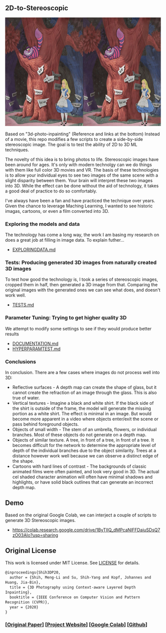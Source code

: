 ## 2D-to-Stereoscopic
<img src="https://github.com/Genji-MS/2D-to-Stereoscopic/blob/main/Tests/StereoOutput/Art_Alice_CrossView.png" height="350"> 

Based on "3d-photo-inpainting" (Reference and links at the bottom) Instead of a movie, this repo modifies a few scripts to create a side-by-side stereoscopic image. The goal is to test the ability of 2D to 3D ML techniques. 

The novelty of this idea is to bring photos to life. Stereoscopic images have been around for ages. It's only with modern technolgy can we do things with them like full color 3D movies and VR. The basis of these technologies is to allow your individual eyes to see two images of the same scene with a slight disparity between them. Your brain will interpret these two images into 3D. While the effect can be done without the aid of technology, it takes a good deal of practice to do so comfortably.

I've always have been a fan and have practiced the technique over years. Given the chance to leverage Maching Learning, I wanted to see historic imagas, cartoons, or even a film converted into 3D.

### Exploring the models and data
The technology has come a long way, the work I am basing my research on does a great job at filling in image data. To explain futher...
  - <a href="https://github.com/Genji-MS/2D-to-Stereoscopic/blob/main/EXPLORINGDATA.md">EXPLORINGDATA.md</a>

### Tests: Producing generated 3D images from naturally created 3D images
To test how good the technology is, I took a series of stereoscopic images, cropped them in half, then generated a 3D image from that. Comparing the original images with the generated ones we can see what does, and doesn't work well.
  - <a href="https://github.com/Genji-MS/2D-to-Stereoscopic/blob/main/TESTS.md">TESTS.md</a>

### Parameter Tuning: Trying to get higher quality 3D
We attempt to modify some settings to see if they would produce better results
  - <a href="https://github.com/Genji-MS/2D-to-Stereoscopic/blob/main/DOCUMENTATION.md">DOCUMENTATION.md</a>
  - <a href="https://github.com/Genji-MS/2D-to-Stereoscopic/blob/main/HYPERPARAMTEST.md">HYPERPARAMTEST.md</a>

### Conclusions
In conclusion. There are a few cases where images do not process well into 3D:
  - Reflective surfaces - A depth map can create the shape of glass, but it cannot create the refraction of an image through the glass. This is also true of water.
  - Vertical textures - Imagine a black and white shirt. If the black side of the shirt is outside of the frame, the model will generate the missing portion as a white shirt. The effect is minimal in an image. But would become more apparent in a video where objects enter/exit the scene or pass behind foreground objects.
  - Objects of small width - The stem of an umbrella, flowers, or individual branches. Most of these objects do not generate on a depth map.
  - Objects of similar texture. A tree, in front of a tree, in front of a tree. It becomes difficult for the network to determine the appropriate level of depth of the individual branches due to the object similarity. Trees at a distance however work well because we can observe a distinct edge of the shape.
  - Cartoons with hard lines of contrast - The backgrounds of classic animated films were often painted, and look very good in 3D. The actual cel shaded character animation will often have minimal shadows and highlights, or have solid black outlines that can generate an incorrect depth map.

## Demo
Based on the original Google Colab, we can interject a couple of scripts to generate 3D Stereoscopic images.
  - https://colab.research.google.com/drive/1ByTIIQ_dMPcaNlFFDaiuSDsQ7zO03AIo?usp=sharing


## Original License
This work is licensed under MIT License. See [LICENSE](LICENSE) for details. 
```
@inproceedings{Shih3DP20,
  author = {Shih, Meng-Li and Su, Shih-Yang and Kopf, Johannes and Huang, Jia-Bin},
  title = {3D Photography using Context-aware Layered Depth Inpainting},
  booktitle = {IEEE Conference on Computer Vision and Pattern Recognition (CVPR)},
  year = {2020}
}
```
### [[Original Paper](https://arxiv.org/abs/2004.04727)] [[Project Website](https://shihmengli.github.io/3D-Photo-Inpainting/)] [[Google Colab](https://colab.research.google.com/drive/1706ToQrkIZshRSJSHvZ1RuCiM__YX3Bz)] [[Github](https://github.com/vt-vl-lab/3d-photo-inpainting)]
